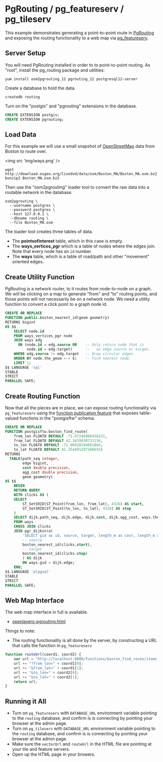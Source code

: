 # PgRouting / pg_featureserv / pg_tileserv

This example demonstrates generating a point-to-point route in [PgRouting](https://pgrouting.org) and exposing the routing functionality to a web map via [pg_featureserv](https://github.com/CrunchyData/pg_featureserv).

## Server Setup

You will need PgRouting installed in order to to point-to-point routing. As "root", install the pg_routing package and utilities:
```
yum install osm2pgrouting_12 pgrouting_12 postgresql12-server
```
Create a database to hold the data.
```
createdb routing
```
Turn on the "postgis" and "pgrouting" extensions in the database.
```sql
CREATE EXTENSION postgis;
CREATE EXTENSION pgrouting;
```

## Load Data

For this example we will use a small snapshot of [OpenStreetMap](http://openstreetmap.org) data from Boston to route over.

<img src 'img/ways.png' />

```
wget http://download.osgeo.org/livedvd/data/osm/Boston_MA/Boston_MA.osm.bz2
bunzip2 Boston_MA.osm.bz2
```
Then use the "osm2pgrouting" loader tool to convert the raw data into a routable network in the database.
```
osm2pgrouting \
  --username postgres \
  --password postgres \
  --host 127.0.0.1 \
  --dbname routing \
  --file Boston_MA.osm
```

The loader tool creates three tables of data.

* The **pointsofinterest** table, which in this case is empty.
* The **ways_vertices_pgr** which is a table of nodes where the edges join. Note that every node has an `id` number.
* The **ways** table, which is a table of road/path and other "movement" oriented edges.

## Create Utility Function

PgRouting is a network router, to it routes from node-to-node on a graph. We will be clicking on a map to generate "from" and "to" routing points, and those points will not necessarily be on a network node. We need a utility function to convert a click point to a graph node id.

```sql
CREATE OR REPLACE
FUNCTION public.boston_nearest_id(geom geometry)
RETURNS bigint
AS $$
    SELECT node.id
    FROM ways_vertices_pgr node
    JOIN ways edg
      ON (node.id = edg.source OR    -- Only return node that is
          node.id = edg.target)      --   an edge source or target.
    WHERE edg.source != edg.target   -- Drop circular edges.
    ORDER BY node.the_geom <-> $1    -- Find nearest node.
    LIMIT 1;
$$ LANGUAGE 'sql'
STABLE
STRICT
PARALLEL SAFE;
```

## Create Routing Function

Now that all the pieces are in place, we can expose routing functionality via `pg_featureserv` using the [function publication feature](https://access.crunchydata.com/documentation/pg_featureserv/latest/usage/functions/) that exposes table-valued functions in the "postgisftw" schema.

```sql
CREATE OR REPLACE
FUNCTION postgisftw.boston_find_route(
    from_lon FLOAT8 DEFAULT -71.07246980438231,
    from_lat FLOAT8 DEFAULT 42.3439930733156,
    to_lon FLOAT8 DEFAULT -71.06028184661864,
    to_lat FLOAT8 DEFAULT 42.354491297186655)
RETURNS
  TABLE(path_seq integer,
        edge bigint,
        cost double precision,
        agg_cost double precision,
        geom geometry)
AS $$
    BEGIN
    RETURN QUERY
    WITH clicks AS (
    SELECT
        ST_SetSRID(ST_Point(from_lon, from_lat), 4326) AS start,
        ST_SetSRID(ST_Point(to_lon, to_lat), 4326) AS stop
    )
    SELECT dijk.path_seq, dijk.edge, dijk.cost, dijk.agg_cost, ways.the_geom AS geom
    FROM ways
    CROSS JOIN clicks
    JOIN pgr_dijkstra(
        'SELECT gid as id, source, target, length_m as cost, length_m as reverse_cost FROM ways',
        -- source
        boston_nearest_id(clicks.start),
        -- target
        boston_nearest_id(clicks.stop)
        ) AS dijk
        ON ways.gid = dijk.edge;
    END;
$$ LANGUAGE 'plpgsql'
STABLE
STRICT
PARALLEL SAFE;
```


## Web Map Interface

The web map interface in full is available.

* [openlayers-pgrouting.html](openlayers-pgrouting.html)

Things to note:

* The routing functionality is all done by the server, by constructing a URL that calls the function in `pg_featureserv`

```js
function routeUrl(coord1, coord2) {
    var url = "http://localhost:9000/functions/boston_find_route/items.json";
    url += "?from_lon=" + coord1[0];
    url += "&from_lat=" + coord1[1];
    url += "&to_lon=" + coord2[0];
    url += "&to_lat=" + coord2[1];
    return url;
}
```

## Running it All

* Turn on `pg_featureserv` with `DATABASE_URL` environment variable pointing to the `routing` database, and confirm is is connecting by pointing your browser at the admin page.
* Turn on `pg_tileserv` with `DATABASE_URL` environment variable pointing to the `routing` database, and confirm is is connecting by pointing your browser at the admin page.
* Make sure the `vectorUrl` and `routeUrl` in the HTML file are pointing at your tile and feature servers.
* Open up the HTML page in your browers.

